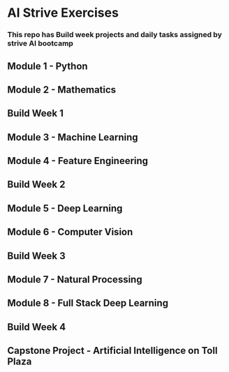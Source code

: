 # AI Strive Exercises
### This repo has Build week projects and daily tasks assigned by strive AI bootcamp
## Module 1 - Python
## Module 2 - Mathematics
## Build Week 1
## Module 3 - Machine Learning
## Module 4 - Feature Engineering
## Build Week 2
## Module 5 - Deep Learning
## Module 6 - Computer Vision
## Build Week  3
## Module 7 - Natural Processing
## Module 8 - Full Stack Deep Learning
## Build Week 4
## Capstone Project - Artificial Intelligence on Toll Plaza

